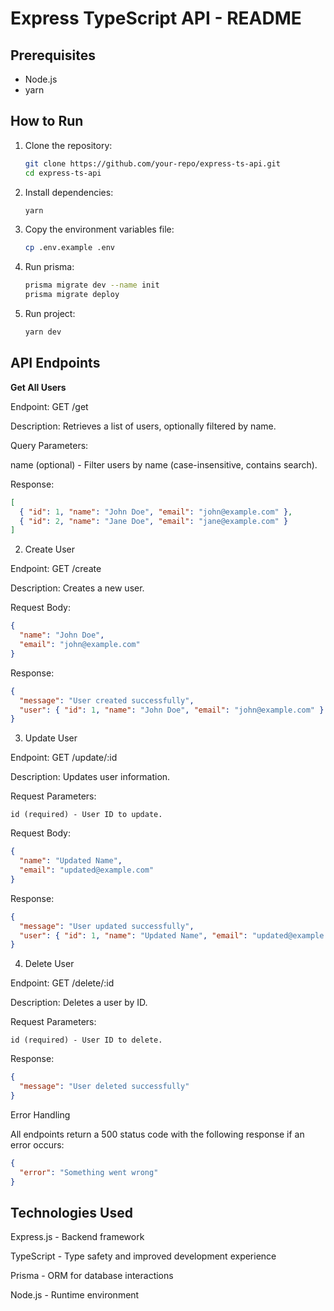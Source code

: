 # Express TypeScript API - README

## Prerequisites
- Node.js 
- yarn

## How to Run

1. Clone the repository:
   ```sh
   git clone https://github.com/your-repo/express-ts-api.git
   cd express-ts-api
   ```
2. Install dependencies:
   ```sh
   yarn
   ```
3. Copy the environment variables file:
   ```sh
   cp .env.example .env
   ```
4. Run prisma:
   ```sh
   prisma migrate dev --name init
   prisma migrate deploy
   ```
5. Run project:
   ```sh
   yarn dev
   ```


## API Endpoints

**Get All Users**

Endpoint: GET /get

Description: Retrieves a list of users, optionally filtered by name.

Query Parameters:

name (optional) - Filter users by name (case-insensitive, contains search).

Response:
```json
[
  { "id": 1, "name": "John Doe", "email": "john@example.com" },
  { "id": 2, "name": "Jane Doe", "email": "jane@example.com" }
]
```

2. Create User

Endpoint: GET /create

Description: Creates a new user.

Request Body:
```json
{
  "name": "John Doe",
  "email": "john@example.com"
}
```

Response:
```json
{
  "message": "User created successfully",
  "user": { "id": 1, "name": "John Doe", "email": "john@example.com" }
}
```

3. Update User

Endpoint: GET /update/:id

Description: Updates user information.

Request Parameters:
```
id (required) - User ID to update.
```

Request Body:
```json
{
  "name": "Updated Name",
  "email": "updated@example.com"
}
```
Response:
```json
{
  "message": "User updated successfully",
  "user": { "id": 1, "name": "Updated Name", "email": "updated@example.com" }
}
```
4. Delete User

Endpoint: GET /delete/:id

Description: Deletes a user by ID.

Request Parameters:
```
id (required) - User ID to delete.
```

Response:
```json
{
  "message": "User deleted successfully"
}
```

Error Handling

All endpoints return a 500 status code with the following response if an error occurs:
```json
{
  "error": "Something went wrong"
}
```

## Technologies Used

Express.js - Backend framework

TypeScript - Type safety and improved development experience

Prisma - ORM for database interactions

Node.js - Runtime environment



